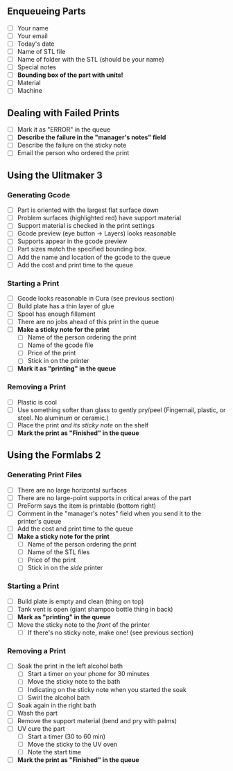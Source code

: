 ## Enqueueing Parts
- [ ] Your name
- [ ] Your email
- [ ] Today's date
- [ ] Name of STL file
- [ ] Name of folder with the STL (should be your name)
- [ ] Special notes
- [ ] __Bounding box of the part with units!__
- [ ] Material
- [ ] Machine

## Dealing with Failed Prints
- [ ] Mark it as "ERROR" in the queue
- [ ] __Describe the failure in the "manager's notes" field__
- [ ] Describe the failure on the sticky note
- [ ] Email the person who ordered the print

## Using the Ulitmaker 3

### Generating Gcode
- [ ] Part is oriented with the largest flat surface down
- [ ] Problem surfaces (highlighted red) have support material
- [ ] Support material is checked in the print settings
- [ ] Gcode preview (eye button -> Layers) looks reasonable
- [ ] Supports appear in the gcode preview
- [ ] Part sizes match the specified bounding box.
- [ ] Add the name and location of the gcode to the queue
- [ ] Add the cost and print time to the queue

### Starting a Print
- [ ] Gcode looks reasonable in Cura (see previous section)
- [ ] Build plate has a thin layer of glue
- [ ] Spool has enough fillament
- [ ] There are no jobs ahead of this print in the queue
- [ ] __Make a sticky note for the print__
	- [ ] Name of the person ordering the print
	- [ ] Name of the gcode file
	- [ ] Price of the print
	- [ ] Stick in on the printer
- [ ] __Mark it as "printing" in the queue__

### Removing a Print
- [ ] Plastic is cool
- [ ] Use something softer than glass to gently pry/peel (Fingernail, plastic, or steel. No aluminum or ceramic.)
- [ ] Place the print _and its sticky note_ on the shelf
- [ ] __Mark the print as "Finished" in the queue__

## Using the Formlabs 2

### Generating Print Files
- [ ] There are no large horizontal surfaces
- [ ] There are no large-point supports in critical areas of the part
- [ ] PreForm says the item is printable (bottom right)
- [ ] Comment in the "manager's notes" field when you send it to the printer's queue
- [ ] Add the cost and print time to the queue
- [ ] __Make a sticky note for the print__
	- [ ] Name of the person ordering the print
	- [ ] Name of the STL files
	- [ ] Price of the print
	- [ ] Stick in on the _side_ printer

### Starting a Print
- [ ] Build plate is empty and clean (thing on top) 
- [ ] Tank vent is open (giant shampoo bottle thing in back)
- [ ] __Mark as "printing" in the queue__
- [ ] Move the sticky note to the _front_ of the printer
	- [ ] If there's no sticky note, make one! (see previous section)

### Removing a Print
- [ ] Soak the print in the left alcohol bath
	- [ ] Start a timer on your phone for 30 minutes
	- [ ] Move the sticky note to the bath
	- [ ] Indicating on the sticky note when you started the soak 
	- [ ] Swirl the alcohol bath
- [ ] Soak again in the right bath
- [ ] Wash the part
- [ ] Remove the support material (bend and pry with palms)
- [ ] UV cure the part
	- [ ] Start a timer (30 to 60 min)
	- [ ] Move the sticky to the UV oven
	- [ ] Note the start time
- [ ] __Mark the print as "Finished" in the queue__
